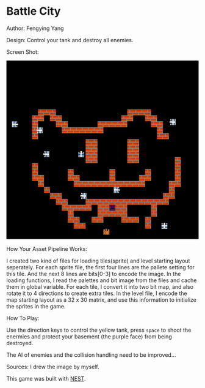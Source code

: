 # Battle City

Author: Fengying Yang

Design: Control your tank and destroy all enemies.

Screen Shot:

![Screen Shot](screenshot.png)

How Your Asset Pipeline Works:

I created two kind of files for loading tiles(sprite) and level starting layout seperately. For each sprite file, the first four lines are the pallete setting for this tile. And the next 8 lines are bits[0-3] to encode the image. In the loading functions, I read the palettes and bit image from the files and cache them in global variable. For each tile, I convert it into two bit map, and also rotate it to 4 directions to create extra tiles. In the level file, I encode the map starting layout as a 32 x 30 matrix, and use this information to initialize the sprites in the game.

How To Play:

Use the direction keys to control the yellow tank, press `space` to shoot the enermies and protect your basement (the purple face) from being destroyed. 

The AI of enemies and the collision handling need to be improved...

Sources: I drew the image by myself.

This game was built with [NEST](NEST.md).

